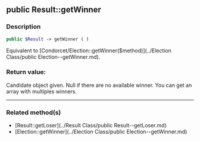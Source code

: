 ## public Result::getWinner

### Description    

```php
public $Result -> getWinner ( )
```

Equivalent to [Condorcet/Election::getWinner($method)](../Election Class/public Election--getWinner.md).    


### Return value:   

Candidate object given. Null if there are no available winner.
You can get an array with multiples winners.


---------------------------------------

### Related method(s)      

* [Result::getLoser](../Result Class/public Result--getLoser.md)    
* [Election::getWinner](../Election Class/public Election--getWinner.md)    

